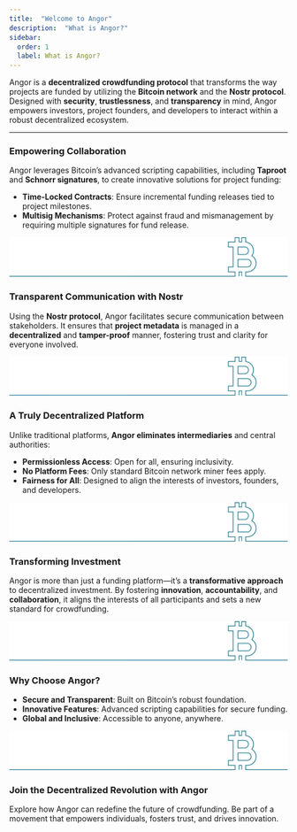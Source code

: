 ```yaml
---
title:  "Welcome to Angor"
description:  "What is Angor?"
sidebar:
  order: 1
  label: What is Angor?
---
```

 
Angor is a **decentralized crowdfunding protocol** that transforms the way projects are funded by utilizing the **Bitcoin network** and the **Nostr protocol**. Designed with **security**, **trustlessness**, and **transparency** in mind, Angor empowers investors, project founders, and developers to interact within a robust decentralized ecosystem.

---

### Empowering Collaboration

Angor leverages Bitcoin’s advanced scripting capabilities, including **Taproot** and **Schnorr signatures**, to create innovative solutions for project funding:

- **Time-Locked Contracts**: Ensure incremental funding releases tied to project milestones.
- **Multisig Mechanisms**: Protect against fraud and mismanagement by requiring multiple signatures for fund release.

![bitcoin](./bitcoin2.svg)

### Transparent Communication with Nostr

Using the **Nostr protocol**, Angor facilitates secure communication between stakeholders. It ensures that **project metadata** is managed in a **decentralized** and **tamper-proof** manner, fostering trust and clarity for everyone involved.

![bitcoin](./bitcoin2.svg)

### A Truly Decentralized Platform

Unlike traditional platforms, **Angor eliminates intermediaries** and central authorities:

- **Permissionless Access**: Open for all, ensuring inclusivity.
- **No Platform Fees**: Only standard Bitcoin network miner fees apply.
- **Fairness for All**: Designed to align the interests of investors, founders, and developers.

![bitcoin](./bitcoin2.svg)

### Transforming Investment

Angor is more than just a funding platform—it’s a **transformative approach** to decentralized investment. By fostering **innovation**, **accountability**, and **collaboration**, it aligns the interests of all participants and sets a new standard for crowdfunding.

![bitcoin](./bitcoin2.svg)

### Why Choose Angor?

- **Secure and Transparent**: Built on Bitcoin’s robust foundation.
- **Innovative Features**: Advanced scripting capabilities for secure funding.
- **Global and Inclusive**: Accessible to anyone, anywhere.

![bitcoin](./bitcoin2.svg)

 ### Join the Decentralized Revolution with Angor

Explore how Angor can redefine the future of crowdfunding. Be part of a movement that empowers individuals, fosters trust, and drives innovation.